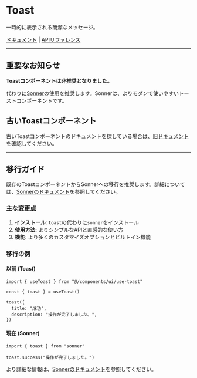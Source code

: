 # Toast

一時的に表示される簡潔なメッセージ。

[ドキュメント](https://www.radix-ui.com/docs/primitives/components/toast) | [APIリファレンス](https://www.radix-ui.com/docs/primitives/components/toast#api-reference)

---

## 重要なお知らせ

**Toastコンポーネントは非推奨となりました。**

代わりに[Sonner](/docs/components/sonner)の使用を推奨します。Sonnerは、よりモダンで使いやすいトーストコンポーネントです。

## 古いToastコンポーネント

古いToastコンポーネントのドキュメントを探している場合は、[旧ドキュメント](https://v3.shadcn.com/docs/components/toast)を確認してください。

---

## 移行ガイド

既存のToastコンポーネントからSonnerへの移行を推奨します。詳細については、[Sonnerのドキュメント](/docs/components/sonner)を参照してください。

### 主な変更点

1. **インストール**: `toast`の代わりに`sonner`をインストール
2. **使用方法**: よりシンプルなAPIと直感的な使い方
3. **機能**: より多くのカスタマイズオプションとビルトイン機能

### 移行の例

#### 以前 (Toast)

```tsx
import { useToast } from "@/components/ui/use-toast"

const { toast } = useToast()

toast({
  title: "成功",
  description: "操作が完了しました。",
})
```

#### 現在 (Sonner)

```tsx
import { toast } from "sonner"

toast.success("操作が完了しました。")
```

より詳細な情報は、[Sonnerのドキュメント](/docs/components/sonner)を参照してください。
